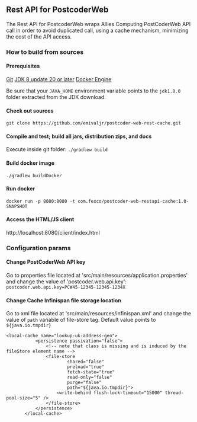 ## Rest API for PostcoderWeb
The Rest API for PostcoderWeb wraps Allies Computing PostCoderWeb API call in order to avoid duplicated call, using a cache mechanism, minimizing the cost of the API access.
### How to build from sources
#### Prerequisites
 [Git]
 [JDK 8 update 20 or later][JDK8 build]
 [Docker Engine]
 
Be sure that your `JAVA_HOME` environment variable points to the `jdk1.8.0` folder
extracted from the JDK download.
#### Check out sources
`git clone https://github.com/emivaljr/postcoder-web-rest-cache.git`

#### Compile and test; build all jars, distribution zips, and docs

Execute inside git folder: `./gradlew build`

#### Build docker image
`./gradlew buildDocker`

#### Run docker
`docker run -p 8080:8080 -t com.fexco/postcoder-web-restapi-cache:1.0-SNAPSHOT`

#### Access the HTML/JS client
http://localhost:8080/client/index.html

### Configuration params

#### Change PostCoderWeb API key
Go to properties file located at 'src/main/resources/application.properties' and change the value of 'postcoder.web.api.key':
`postcoder.web.api.key=PCW45-12345-12345-1234X`

#### Change Cache Infinispan file storage location

Go to xml file located at 'src/main/resources/infinispan.xml' and change the value of `path` variable of file-store tag.
Default value points to `${java.io.tmpdir}`

```
<local-cache name="lookup-uk-address-geo">
           <persistence passivation="false">
               <!-- note that class is missing and is induced by the fileStore element name -->
               <file-store
                       shared="false"
                       preload="true"
                       fetch-state="true"
                       read-only="false"
                       purge="false"
                       path="${java.io.tmpdir}">
                   <write-behind flush-lock-timeout="15000" thread-pool-size="5" />
               </file-store>
           </persistence>
       </local-cache>
```


[Git]: http://help.github.com/set-up-git-redirect
[JDK8 build]: http://www.oracle.com/technetwork/java/javase/downloads
[Docker Engine]: https://docs.docker.com/engine/installation/linux/

